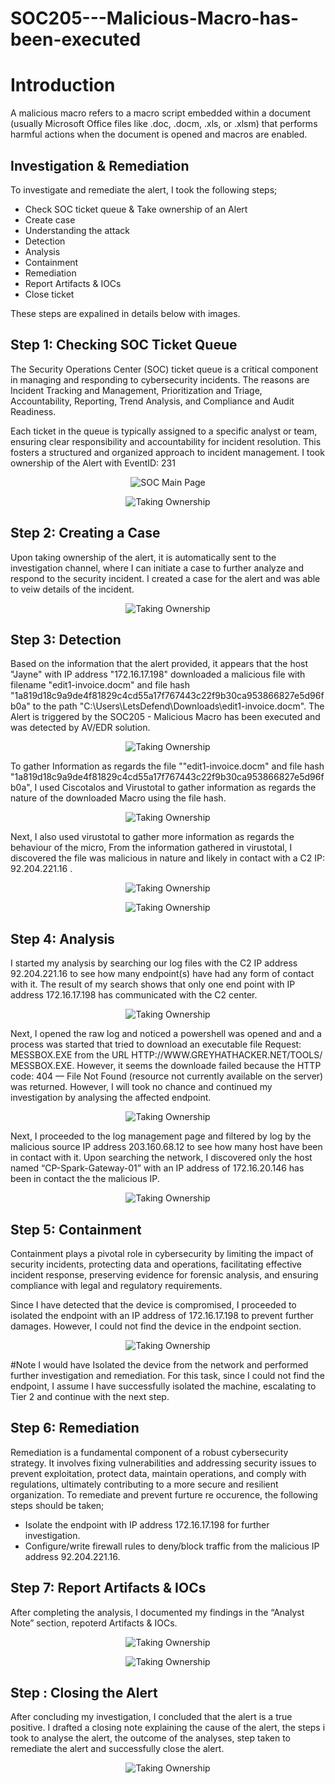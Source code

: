# SOC205---Malicious-Macro-has-been-executed

# Introduction
A malicious macro refers to a macro script embedded within a document (usually Microsoft Office files like .doc, .docm, .xls, or .xlsm) that performs harmful actions when the document is opened and macros are enabled.

## Investigation & Remediation
To investigate and remediate the alert, I took the following steps;
 - Check SOC ticket queue & Take ownership of an Alert
 - Create case
 - Understanding the attack
 - Detection
 - Analysis
 - Containment
 - Remediation
 - Report Artifacts & IOCs
 - Close ticket

These steps are expalined in details below with images.

## Step 1: Checking SOC Ticket Queue
The Security Operations Center (SOC) ticket queue is a critical component in managing and responding to cybersecurity incidents. The reasons are Incident Tracking and Management, Prioritization and Triage, Accountability, Reporting, Trend Analysis, and Compliance and Audit Readiness.

Each ticket in the queue is typically assigned to a specific analyst or team, ensuring clear responsibility and accountability for incident resolution. This fosters a structured and organized approach to incident management. I took ownership of the Alert with EventID: 231
 <p align="center">
  <img src="images/1.png" alt="SOC Main Page">
</p>
 <p align="center">
  <img src="images/2.png" alt="Taking Ownership">
</p>

## Step 2: Creating a Case
Upon taking ownership of the alert, it is automatically sent to the investigation channel, where I can initiate a case to further analyze and respond to the security incident. I created a case for the alert and was able to veiw details of the incident. 
 <p align="center">
  <img src="images/3.png" alt="Taking Ownership">
</p>

## Step 3: Detection
Based on the information that the alert provided, it appears that the host "Jayne" with IP address "172.16.17.198" downloaded a malicious file with filename "edit1-invoice.docm" and file hash "1a819d18c9a9de4f81829c4cd55a17f767443c22f9b30ca953866827e5d96fb0a" to the path "C:\Users\LetsDefend\Downloads\edit1-invoice.docm". The Alert is triggered by the SOC205 - Malicious Macro has been executed and was detected by AV/EDR solution.
<p align="center">
  <img src="images/4.png" alt="Taking Ownership">
</p>

To gather Information as regards the file ""edit1-invoice.docm" and file hash "1a819d18c9a9de4f81829c4cd55a17f767443c22f9b30ca953866827e5d96fb0a", I used Ciscotalos and Virustotal to gather information as regards the nature of the downloaded Macro using the file hash.
<p align="center">
  <img src="images/5.png" alt="Taking Ownership">
</p>

Next, I also used virustotal to gather more information as regards the behaviour of the micro, From the information gathered in virustotal, I discovered the file was malicious in nature and likely in contact with a C2 IP: 92.204.221.16 . 
<p align="center">
  <img src="images/6.png" alt="Taking Ownership">
</p>
<p align="center">
  <img src="images/7.png" alt="Taking Ownership">
</p>
 
## Step 4: Analysis
I started my analysis by searching our log files with the C2 IP address 92.204.221.16 to see how many endpoint(s) have had any form of contact with it. The result of my search shows that only one end point with IP address 172.16.17.198 has communicated with the C2 center. 
<p align="center">
  <img src="images/8.png" alt="Taking Ownership">
</p>
Next, I opened the raw log and noticed a powershell was opened and and a process was started that tried to download an executable file Request: MESSBOX.EXE from the URL HTTP://WWW.GREYHATHACKER.NET/TOOLS/ MESSBOX.EXE. However, it seems the downloade failed because the HTTP code: 404 — File Not Found (resource not currently available on the server) was returned. However, I will took no chance and continued my investigation by analysing the affected endpoint.
<p align="center">
  <img src="images/9.png" alt="Taking Ownership">
</p>

Next, I proceeded to the log management page and filtered by log by the malicious source IP address 203.160.68.12 to see how many host have been in contact with it. Upon searching the network, I discovered only the host named “CP-Spark-Gateway-01” with an IP address of 172.16.20.146 has been in contact the the malicious IP.
<p align="center">
  <img src="images/9.png" alt="Taking Ownership">
</p>

## Step 5: Containment
Containment plays a pivotal role in cybersecurity by limiting the impact of security incidents, protecting data and operations, facilitating effective incident response, preserving evidence for forensic analysis, and ensuring compliance with legal and regulatory requirements.

Since I have detected that the device is compromised, I proceeded to isolated the endpoint with an IP address of 172.16.17.198 to prevent further damages. However, I could not find the device in the endpoint section. 
<p align="center">
  <img src="images/10.png" alt="Taking Ownership">
</p>

#Note I would have Isolated the device from the network and performed further investigation and remediation. For this task, since I could not find the endpoint, I assume I have successfully isolated the machine, escalating to Tier 2 and continue with the next step.

## Step 6: Remediation
Remediation is a fundamental component of a robust cybersecurity strategy. It involves fixing vulnerabilities and addressing security issues to prevent exploitation, protect data, maintain operations, and comply with regulations, ultimately contributing to a more secure and resilient organization. To remediate and prevent furture re occurence, the following steps should be taken;
 - Isolate the endpoint with IP address 172.16.17.198 for further investigation. 
 - Configure/write firewall rules to deny/block traffic from the malicious IP address 92.204.221.16.

## Step 7: Report Artifacts & IOCs
After completing the analysis, I documented my findings in the “Analyst Note” section, repoterd Artifacts & IOCs.
<p align="center">
  <img src="images/12.png" alt="Taking Ownership">
</p>
<p align="center">
  <img src="images/11.png" alt="Taking Ownership">
</p>

## Step : Closing the Alert
After concluding my investigation, I concluded that the alert is a true positive. I drafted a closing note explaining the cause of the alert, the steps i took to analyse the alert, the outcome of the analyses, step taken to remediate the alert and successfully close the alert. 
<p align="center">
  <img src="images/16.png" alt="Taking Ownership">
</p>


 




